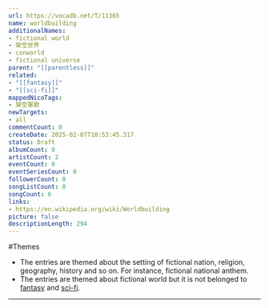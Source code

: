 ```yaml
---
url: https://vocadb.net/T/11365
name: worldbuilding
additionalNames: 
- fictional world
- 架空世界
- conworld
- fictional universe
parent: "[[parentless]]"
related:
- "[[fantasy]]"
- "[[sci-fi]]"
mappedNicoTags:
- 架空軍歌
newTargets:
- all
commentCount: 0
createDate: 2025-02-07T10:53:45.317
status: Draft
albumCount: 0
artistCount: 2
eventCount: 0
eventSeriesCount: 0
followerCount: 0
songListCount: 0
songCount: 6
links: 
- https://en.wikipedia.org/wiki/Worldbuilding
picture: false
descriptionLength: 294
---
```


#Themes

- The entries are themed about the setting of fictional nation, religion, geography, history and so on. For instance, fictional national anthem.
- The entries are themed about fictional world but it is not belonged to [fantasy](https://vocadb.net/T/146) and [sci-fi](https://vocadb.net/T/6497).

---

